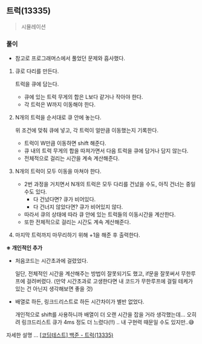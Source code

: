 ## 트럭(13335)
> 시뮬레이션

### 풀이
 - 참고로 프로그래머스에서 풀었던 문제와 흡사했다. 

1. 큐로 다리를 만든다. 
   
    트럭을 큐에 담는다. 
   - 큐에 있는 트럭 무게의 합은 L보다 같거나 작아야 한다. 
   - 각 트럭은 W까지 이동해야 한다. 
  
2. N개의 트럭을 순서대로 큐 안에 놓는다. 
   
   위 조건에 맞춰 큐에 넣고, 각 트럭이 얼만큼 이동했는지 기록한다. 
   - 트럭이 W만큼 이동하면 shift 해준다. 
   - 큐 내의 트럭 무게의 합을 따져가면서 다음 트럭을 큐에 담거나 담지 않는다. 
   - 전체적으로 걸리는 시간을 계속 계산해준다. 

3. N개의 트럭이 모두 이동을 마쳐야 한다. 
   - 2번 과정을 거치면서 N개의 트럭은 모두 다리를 건넜을 수도, 아직 건너는 중일 수도 있다.
     - 다 건넜다면? 큐가 비어있다.
     - 다 건너지 않았다면? 큐가 비어있지 않다. 
   - 따라서 큐의 상태에 따라 큐 안에 있는 트럭들의 이동시간을 계산한다. 
   - 또한 전체적으로 걸리는 시간도 계속 계산해준다. 
  
4. 마지막 트럭까지 마무리하기 위해 +1을 해준 후 출력한다. 

**※ 개인적인 추가**
- 처음코드는 시간초과에 걸렸었다. 
  
  일단, 전체적인 시간을 계산해주는 방법이 잘못되기도 했고, if문을 잘못써서 무한루프에 걸려버렸다. (만약 시간초과로 고생한다면 내 코드가 무한루프에 걸릴 테케가 있는 건 아닌지 생각해보면 좋을 것)
- 배열로 하든, 링크드리스트로 하든 시간차이가 별반 없었다. 

    개인적으로 shift를 사용하니까 배열이 더 오랜 시간을 잡을 거라 생각했는데... 오히려 링크드리스트 큐가 4ms 정도 더 느렸다(!!) .. 내 구현력 때문일 수도 있지만..😅

자세한 설명 ... [[코딩테스트] 백준 - 트럭(13335)](https://blog.naver.com/diddnjs02/222129389853)
